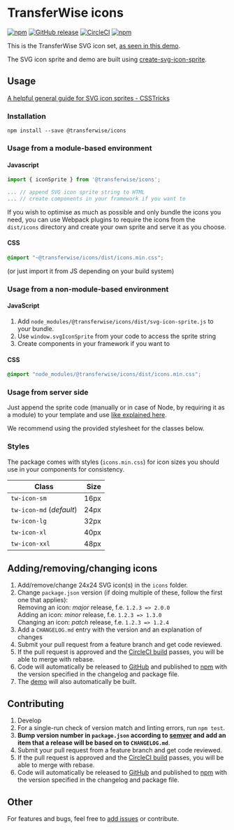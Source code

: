# TransferWise icons

[![npm](https://img.shields.io/npm/v/@transferwise/icons.svg)](https://www.npmjs.com/package/@transferwise/icons)
[![GitHub release](https://img.shields.io/github/release/transferwise/icons.svg)](https://github.com/transferwise/icons/releases)
[![CircleCI](https://img.shields.io/circleci/project/github/transferwise/icons/master.svg)](https://circleci.com/gh/transferwise/icons)
[![npm](https://img.shields.io/npm/l/icons.svg)](https://github.com/transferwise/icons/blob/master/LICENSE)

This is the TransferWise SVG icon set, [as seen in this demo](https://transferwise.github.io/icons).

The SVG icon sprite and demo are built using [create-svg-icon-sprite](https://github.com/transferwise/create-svg-icon-sprite).

## Usage

[A helpful general guide for SVG icon sprites - CSSTricks](https://css-tricks.com/svg-sprites-use-better-icon-fonts/)

### Installation

`npm install --save @transferwise/icons`

### Usage from a module-based environment

#### Javascript

```js
import { iconSprite } from '@transferwise/icons';

... // append SVG icon sprite string to HTML
... // create components in your framework if you want to
```

If you wish to optimise as much as possible and only bundle the icons you need,
you can use Webpack plugins to require the icons from the `dist/icons` directory
and create your own sprite and serve it as you choose.

#### CSS
```css
@import "~@transferwise/icons/dist/icons.min.css";
```
(or just import it from JS depending on your build system)

### Usage from a non-module-based environment

#### JavaScript

1. Add `node_modules/@transferwise/icons/dist/svg-icon-sprite.js` to your bundle.
1. Use `window.svgIconSprite` from your code to access the sprite string
1. Create components in your framework if you want to

#### CSS
```css
@import "node_modules/@transferwise/icons/dist/icons.min.css";
```

### Usage from server side

Just append the sprite code (manually or in case of Node, by requiring it as a module) to your template
and use [like explained here](https://css-tricks.com/svg-sprites-use-better-icon-fonts/#article-header-id-2).

We recommend using the provided stylesheet for the classes below.

### Styles

The package comes with styles (`icons.min.css`) for icon sizes you should use
in your components for consistency.

| Class                    | Size |
|--------------------------|-----:|
| `tw-icon-sm`             | 16px |
| `tw-icon-md` (_default_) | 24px |
| `tw-icon-lg`             | 32px |
| `tw-icon-xl`             | 40px |
| `tw-icon-xxl`            | 48px |

## Adding/removing/changing icons

1. Add/remove/change 24x24 SVG icon(s) in the `icons` folder.
1. Change `package.json` version (if doing multiple of these, follow the first one that applies):  
Removing an icon: _major_ release, f.e. `1.2.3 => 2.0.0`  
Adding an icon: _minor_ release, f.e. `1.2.3 => 1.3.0`  
Changing an icon: _patch_ release, f.e. `1.2.3 => 1.2.4`
1. Add a `CHANGELOG.md` entry with the version and an explanation of changes
1. Submit your pull request from a feature branch and get code reviewed.
1. If the pull request is approved and the [CircleCI build](https://circleci.com/gh/transferwise/icons) passes, you will be able to merge with rebase.
1. Code will automatically be released to [GitHub](https://github.com/transferwise/icons/releases) and published to [npm](https://www.npmjs.com/package/@transferwise/icons) with the version specified in the changelog and package file.
1. The [demo](https://transferwise.github.io/icons) will also automatically be built.

## Contributing

1. Develop
1. For a single-run check of version match and linting errors, run `npm test`.
1. **Bump version number in `package.json` according to [semver](http://semver.org/) and add an item that a release will be based on to `CHANGELOG.md`**.
1. Submit your pull request from a feature branch and get code reviewed.
1. If the pull request is approved and the [CircleCI build](https://circleci.com/gh/transferwise/icons) passes, you will be able to merge with rebase.
1. Code will automatically be released to [GitHub](https://github.com/transferwise/icons/releases) and published to [npm](https://www.npmjs.com/package/@transferwise/icons) with the version specified in the changelog and package file.

## Other

For features and bugs, feel free to [add issues](https://github.com/transferwise/icons/issues) or contribute.